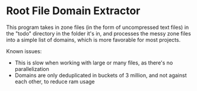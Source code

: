 # Root File Domain Extractor
This program takes in zone files (in the form of uncompressed text files) in the "todo" directory in the folder it's in, and processes the messy zone files into a simple list of domains, which is more favorable for most projects.

Known issues:
- This is slow when working with large or many files, as there's no parallelization
- Domains are only deduplicated in buckets of 3 million, and not against each other, to reduce ram usage
